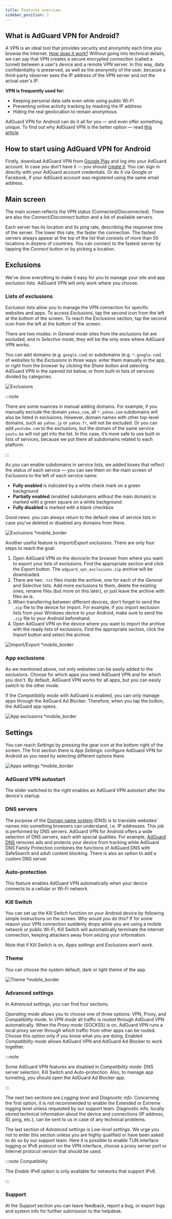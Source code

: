 ```yaml
---
title: Features overview
sidebar_position: 1
---
```


## What is AdGuard VPN for Android?

A VPN is an ideal tool that provides security and anonymity each time you browse the Internet. [How does it work?](/general/how-vpn-works) Without going into technical details, we can say that VPN creates a secure encrypted connection (called a tunnel) between a user's device and a remote VPN server. In this way, data confidentiality is preserved, as well as the anonymity of the user, because a third-party observer sees the IP address of the VPN server and not the actual user's IP.

**VPN is frequently used for:**

- Keeping personal data safe even while using public Wi-Fi
- Preventing online activity tracking by masking the IP address
- Hiding the real geolocation to remain anonymous

AdGuard VPN for Android can do it all for you — and even offer something unique. To find out why AdGuard VPN is the better option — read [this article](/general/why-adguard-vpn).

## How to start using AdGuard VPN for Android

Firstly, download AdGuard VPN from [Google Play](https://play.google.com/store/apps/details?id=com.adguard.vpn) and log into your AdGuard account. In case you don’t have it — you should [create it](https://auth.adguard.com/login.html). You can sign in directly with your AdGuard account credentials. Or do it via Google or Facebook, if your AdGuard account was registered using the same email address.

## Main screen

The main screen reflects the VPN status (Connected/Disconnected). There are also the *Connect/Disconnect* button and a list of available servers.

Each server has its location and its ping rate, describing the response time of the server. The lower this rate, the faster the connection. The fastest servers always appear at the top of the list that consists of more than 50 locations in dozens of countries. You can connect to the fastest server by tapping the *Connect* button or by picking a location.

## Exclusions

We've done everything to make it easy for you to manage your site and app exclusion lists. AdGuard VPN will only work where you choose.

### Lists of exclusions

Exclusion lists allow you to manage the VPN connection for specific websites and apps. To access *Exclusions*, tap the second icon from the left at the bottom of the screen. To reach the *Exclusions* section, tap the second icon from the left at the bottom of the screen.

There are two modes: in *General mode* sites from the exclusions list are excluded, and in *Selective mode*, they will be the only ones where AdGuard VPN works.

You can add domains (e.g. `google.com`) or subdomains (e.g. `*.google.com`) of websites to the *Exclusions* in three ways: enter them manually in the app, or right from the browser by clicking the *Share* button and selecting AdGuard VPN in the opened list below, or from built-in lists of services divided by categories.

![Exclusions](https://cdn.adguardvpn.com/public/Adguard/kb/VPN/Screenshots/add_site_android.jpg)

:::note

There are some nuances in manual adding domains. For example, if you manually exclude the domain `yahoo.com`, all `*.yahoo.com` subdomains will also be listed in exclusions. However, domain names with other top-level domains, such as `yahoo.jp` or `yahoo.fr`, will not be excluded. Or you can add `youtube.com` to the exclusions, but the domain of the same service `youtu.be` will not get into the list. In this case, it’s more safe to use built-in lists of services, because we put there all subdomains related to each platform.

:::

As you can enable subdomains in service lists, we added boxes that reflect the status of each service — you can see them on the main screen of *Exclusions* to the left of each service name:

- **Fully enabled** is indicated by a white check mark on a green background
- **Partially enabled** (enabled subdomains without the main domain) is marked with a green square on a white background
- **Fully disabled** is marked with a blank checkbox

 Good news: you can always return to the default view of service lists in case you’ve deleted or disabled any domains from there.

![Exclusions *mobile_border](https://cdn.adguardvpn.com/content/kb/vpn/android/statuses.png)

Another useful feature is *Import/Export exclusions*. There are only four steps to reach the goal:

1. Open AdGuard VPN on the device/in the browser from where you want to export your lists of exclusions. Find the appropriate section and click the *Export* button. The `adguard_vpn_exclusions.zip` archive will be downloaded.
2. There are two `.txt` files inside the archive, one for each of the *General* and *Selective* lists. Add more exclusions to them, delete the existing ones, rename files (but more on this later), or just leave the archive with files as is.
3. When transferring between different devices, don't forget to send the `.zip` file to the device for import. For example, if you import exclusion lists from your Windows device to your Android, make sure to send the `.zip` file to your Android beforehand.
4. Open AdGuard VPN on the device where you want to import the archive with the ready lists of exclusions. Find the appropriate section, click the *Import* button and select the archive.

![Import/Export *mobile_border](https://cdn.adguardvpn.com/content/kb/vpn/android/imp-exp.png)

### App exclusions

As we mentioned above, not only websites can be easily added to the exclusions. Choose for which apps you need AdGuard VPN and for which you don't. By default, AdGuard VPN works for all apps, but you can easily switch to the other mode.

If the *Compatibility mode* with AdGuard is enabled, you can only manage apps through the AdGuard Ad Blocker. Therefore, when you tap the button, the AdGuard app opens.

![App exclusions *mobile_border](https://cdn.adguardvpn.com/content/kb/vpn/android/apps_settings.png)

## Settings

You can reach *Settings* by pressing the gear icon at the bottom right of the screen. The first section there is *App Settings*: configure AdGuard VPN for Android as you need by selecting different options there.

![Apps settings *mobile_border](https://cdn.adguardvpn.com/content/kb/vpn/android/app_settings.png)

### AdGuard VPN autostart

The slider switched to the right enables an AdGuard VPN autostart after the device's startup.

### DNS servers

The purpose of the [Domain name system](https://adguard-dns.io/kb/general/dns-filtering/#what-is-dns) (DNS) is to translate websites' names into something browsers can understand, i.e. IP addresses. This job is performed by DNS servers. AdGuard VPN for Android offers a wide selection of DNS servers, each with special qualities. For example, [AdGuard DNS](https://adguard-dns.io/kb/) removes ads and protects your device from tracking while AdGuard DNS Family Protection combines the functions of AdGuard DNS with SafeSearch and adult content blocking. There is also an option to add a custom DNS server.

### Auto-protection

This feature enables AdGuard VPN automatically when your device connects to a cellular or Wi-Fi network.

### Kill Switch

You can set up the Kill Switch function on your Android device by following simple instructions on the screen. Why would you do this? If for some reason your VPN connection suddenly drops while you are using a mobile network or public Wi-Fi, Kill Switch will automatically terminate the internet connection, keeping attackers away from seizing your information.

Note that if Kill Switch is on, *Apps settings* and *Exclusions* won’t work.

### Theme

You can choose the system default, dark or light theme of the app.

![Theme *mobile_border](https://cdn.adguardvpn.com/content/kb/vpn/android/theme-light-dark.png)

### Advanced settings

In *Advanced settings*, you can find four sections.

*Operating mode* allows you to choose one of three options: VPN, Proxy, and Compatibility mode. In *VPN mode* all traffic is routed through AdGuard VPN automatically. When the *Proxy mode* (SOCKS5) is on, AdGuard VPN runs a local proxy server through which traffic from other apps can be routed. Choose this option only if you know what you are doing. Enabled *Compatibility mode* allows AdGuard VPN and AdGuard Ad Blocker to work together.

:::note

Some AdGuard VPN features are disabled in *Compatibility mode*: DNS server selection, Kill Switch and Auto-protection. Also, to manage app tunneling, you should open the AdGuard Ad Blocker app.

:::

The next two sections are *Logging level* and *Diagnostic info*. Concerning the first option, it is not recommended to enable the Extended or Extreme logging level unless requested by our support team. Diagnostic info, locally stored technical information about the device and connections (IP address, ID, ping, etc.), can be sent to us in case of any technical problems.

The last section of *Advanced settings* is *Low-level settings*. We urge you not to enter this section unless you are highly qualified or have been asked to do so by our support team. Here it is possible to enable TUN interface logging or IPv6 protocol on the VPN interface, choose a proxy server port or Internet protocol version that should be used.

:::note Compatibility

The *Enable IPv6* option is only available for networks that support IPv6.

:::

### Support

At the *Support* section you can leave feedback, report a bug, or export logs and system info for further submission to the helpdesk.
